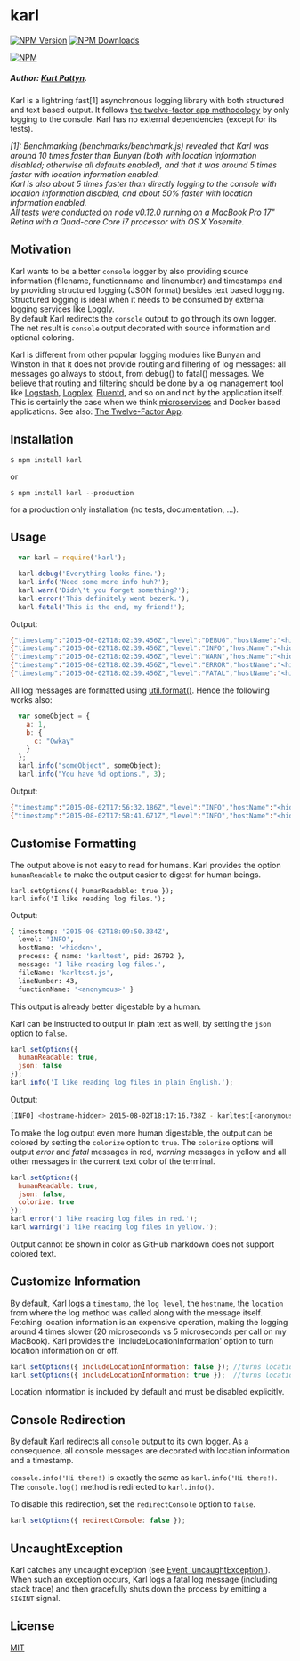 # karl
  [![NPM Version][npm-image]][npm-url]
  [![NPM Downloads][downloads-image]][downloads-url]
  
  [![NPM](https://nodei.co/npm/karl.png)](https://npmjs.org/package/karl)
  
##### Author: [Kurt Pattyn](https://github.com/kurtpattyn).
  
Karl is a lightning fast[1] asynchronous logging library with both structured and text based output.
It follows [the twelve-factor app methodology](http://12factor.net) by only logging to the console.
Karl has no external dependencies (except for its tests).

*\[1]: Benchmarking (benchmarks/benchmark.js) revealed that Karl was around 10 times faster than Bunyan (both with location information disabled; otherwise all defaults enabled), and that it was around 5 times faster with location information enabled.*  
*Karl is also about 5 times faster than directly logging to the console with location information disabled, and about 50% faster with location information enabled.*  
*All tests were conducted on node v0.12.0 running on a MacBook Pro 17" Retina with a Quad-core Core i7 processor with OS X Yosemite.*

## Motivation
Karl wants to be a better `console` logger by also providing source information (filename, functionname and linenumber) and timestamps and by providing structured logging (JSON format) besides text based logging.  
Structured logging is ideal when it needs to be consumed by external logging services like Loggly.  
By default Karl redirects the `console` output to go through its own logger. The net result is `console` output decorated with source information and optional coloring.

Karl is different from other popular logging modules like Bunyan and Winston in that it does not provide routing and filtering of log messages: all messages go always to stdout, from debug() to fatal() messages.
We believe that routing and filtering should be done by a log management tool like [Logstash](https://www.elastic.co/products/logstash), [Logplex](https://github.com/heroku/logplex), [Fluentd](https://github.com/fluent/fluentd), and so on and not by the application itself.  
This is certainly the case when we think [microservices](http://microservices.io) and Docker based applications. See also: [The Twelve-Factor App](http://12factor.net/logs).

## Installation

```bashp
$ npm install karl
```

or

```bashp
$ npm install karl --production
```
for a production only installation (no tests, documentation, ...).

## Usage
``` js
  var karl = require('karl');

  karl.debug('Everything looks fine.');
  karl.info('Need some more info huh?');
  karl.warn('Didn\'t you forget something?');
  karl.error('This definitely went bezerk.');
  karl.fatal('This is the end, my friend!');
```

Output:

```sh
{"timestamp":"2015-08-02T18:02:39.456Z","level":"DEBUG","hostName":"<hidden>","process":{"name":"karltest","pid":26693},"message":"Everything looks fine.","fileName":"karltest.js","lineNumber":41,"functionName":"<anonymous>"}
{"timestamp":"2015-08-02T18:02:39.456Z","level":"INFO","hostName":"<hidden>","process":{"name":"karltest","pid":26693},"message":"Need some more info huh?","fileName":"karltest.js","lineNumber":42,"functionName":"<anonymous>"}
{"timestamp":"2015-08-02T18:02:39.456Z","level":"WARN","hostName":"<hidden>","process":{"name":"karltest","pid":26693},"message":"Didn't you forget something?","fileName":"karltest.js","lineNumber":43,"functionName":"<anonymous>"}
{"timestamp":"2015-08-02T18:02:39.456Z","level":"ERROR","hostName":"<hidden>","process":{"name":"karltest","pid":26693},"message":"This definitely went bezerk.","fileName":"karltest.js","lineNumber":44,"functionName":"<anonymous>"}
{"timestamp":"2015-08-02T18:02:39.456Z","level":"FATAL","hostName":"<hidden>","process":{"name":"karltest","pid":26693},"message":"This is the end, my friend!","fileName":"karltest.js","lineNumber":45,"functionName":"<anonymous>"}
```

All log messages are formatted using [util.format()](https://nodejs.org/api/util.html#util_util_format_format).
Hence the following works also:

```javascript
  var someObject = {
    a: 1,
    b: {
      c: "Owkay"
    }
  };
  karl.info("someObject", someObject);
  karl.info("You have %d options.", 3);
```

Output:

```sh
{"timestamp":"2015-08-02T17:56:32.186Z","level":"INFO","hostName":"<hidden>","process":{"name":"karltest","pid":26603},"message":"someObject { a: 1, b: { c: 'Owkay' } }","fileName":"karltest.js","lineNumber":48,"functionName":"<anonymous>"}
{"timestamp":"2015-08-02T17:58:41.671Z","level":"INFO","hostName":"<hidden>","process":{"name":"karltest","pid":26632},"message":"You have 3 options.","fileName":"karltest.js","lineNumber":48,"functionName":"<anonymous>"}
```

## Customise Formatting
The output above is not easy to read for humans.
Karl provides the option `humanReadable` to make the output easier to digest for human beings.

```javasript
karl.setOptions({ humanReadable: true });
karl.info('I like reading log files.');
```

Output:

```sh
{ timestamp: '2015-08-02T18:09:50.334Z',
  level: 'INFO',
  hostName: '<hidden>',
  process: { name: 'karltest', pid: 26792 },
  message: 'I like reading log files.',
  fileName: 'karltest.js',
  lineNumber: 43,
  functionName: '<anonymous>' }
```

This output is already better digestable by a human.

Karl can be instructed to output in plain text as well, by setting the `json` option to `false`.

```javascript
karl.setOptions({
  humanReadable: true,
  json: false
});
karl.info('I like reading log files in plain English.');
```

Output:

```sh
[INFO] <hostname-hidden> 2015-08-02T18:17:16.738Z - karltest[<anonymous>@karltest.js(43)]: I like reading log files in plain English.
```

To make the log output even more human digestable, the output can be colored by setting the `colorize` option to `true`. The `colorize` options will output *error* and *fatal* messages in red, *warning* messages in yellow and all other messages in the current text color of the terminal.

```javascript
karl.setOptions({
  humanReadable: true,
  json: false,
  colorize: true
});
karl.error('I like reading log files in red.');
karl.warning('I like reading log files in yellow.');
```
Output cannot be shown in color as GitHub markdown does not support colored text.

## Customize Information
By default, Karl logs a `timestamp`, the `log level`, the `hostname`, the `location` from where the log method was called along with the message itself.
Fetching location information is an expensive operation, making the logging around 4 times slower (20 microseconds vs 5 microseconds per call on my MacBook). Karl provides the 'includeLocationInformation' option to turn location information on or off.

```javascript
karl.setOptions({ includeLocationInformation: false }); //turns location information off
karl.setOptions({ includeLocationInformation: true });  //turns location information on (default)
```

Location information is included by default and must be disabled explicitly.

## Console Redirection
By default Karl redirects all `console` output to its own logger.
As a consequence, all console messages are decorated with location information and a timestamp.

`console.info('Hi there!)` is exactly the same as `karl.info('Hi there!)`.
The `console.log()` method is redirected to `karl.info()`.

To disable this redirection, set the `redirectConsole` option to `false`.

```javascript
karl.setOptions({ redirectConsole: false });
```

## UncaughtException
Karl catches any uncaught exception (see [Event 'uncaughtException'](https://nodejs.org/api/process.html#process_event_uncaughtexception)).
When such an exception occurs, Karl logs a fatal log message (including stack trace) and then gracefully shuts down the process by emitting a `SIGINT` signal.


## License

  [MIT](LICENSE)

[npm-image]: https://img.shields.io/npm/v/npm.svg
[npm-url]: https://www.npmjs.com/package/karl
[downloads-image]: https://img.shields.io/npm/dm/express.svg
[downloads-url]: https://npmjs.org/package/karl